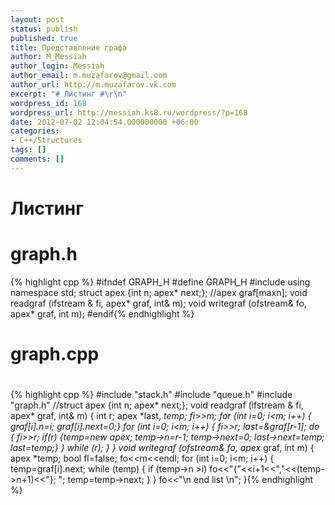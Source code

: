 ```yaml
---
layout: post
status: publish
published: true
title: Представление графа
author: M_Messiah
author_login: Messiah
author_email: m.muzafarov@gmail.com
author_url: http://m.muzafarov.vk.com
excerpt: "# Листинг #\r\n"
wordpress_id: 168
wordpress_url: http://messiah.ks8.ru/wordpress/?p=168
date: 2012-07-02 12:04:54.000000000 +06:00
categories:
- C++/Structures
tags: []
comments: []
---
```

# Листинг #

# graph.h #
{% highlight cpp %} #ifndef GRAPH_H
#define GRAPH_H
#include <fstream>
using namespace std;
struct apex {int n; apex* next;};
 //apex graf[maxn];
void readgraf (ifstream & fi, apex* graf, int& m);
void writegraf (ofstream& fo, apex* graf, int m);
#endif{% endhighlight %}
# graph.cpp #
#  #
{% highlight cpp %} #include "stack.h"
#include "queue.h"
#include "graph.h"
 //struct apex {int n; apex* next;};
void readgraf (ifstream & fi, apex* graf, int& m)
{
int r;
apex *last, *temp;
fi>>m;
for (int i=0; i<m; i++)
{ graf[i].n=i; graf[i].next=0;}
for (int i=0; i<m; i++)
{
fi>>r;
last=&graf[r-1];
do
{ fi>>r;
if(r) {temp=new apex;
temp->n=r-1;
temp->next=0;
last->next=temp;
last=temp;}
} while (r);
}
}
void writegraf (ofstream& fo, apex* graf, int m)
{
apex *temp;
bool fl=false;
fo<<m<<endl;
for (int i=0; i<m; i++)
{
temp=graf[i].next;
while (temp)
{
if (temp->n >i) fo<<"{"<<i+1<<","<<(temp->n+1)<<"}; ";
temp=temp->next;
}
}
fo<<"\n end list \n";
}{% endhighlight %}
